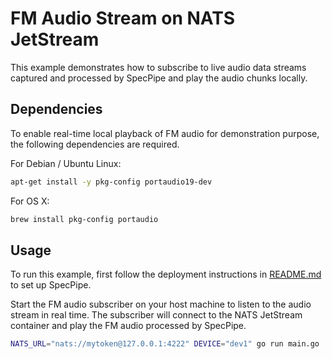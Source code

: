 # FM Audio Stream on NATS JetStream

This example demonstrates how to subscribe to live audio data streams captured and processed by SpecPipe and play the audio chunks locally.

## Dependencies
To enable real-time local playback of FM audio for demonstration purpose, the following dependencies are required.

For Debian / Ubuntu Linux:
```bash
apt-get install -y pkg-config portaudio19-dev
```
For OS X:
```bash
brew install pkg-config portaudio
```
## Usage
To run this example, first follow the deployment instructions in [README.md](../../README.md#deployment) to set up SpecPipe.

Start the FM audio subscriber on your host machine to listen to the audio stream in real time. The subscriber will connect to the NATS JetStream container and play the FM audio processed by SpecPipe.
```bash
NATS_URL="nats://mytoken@127.0.0.1:4222" DEVICE="dev1" go run main.go
```